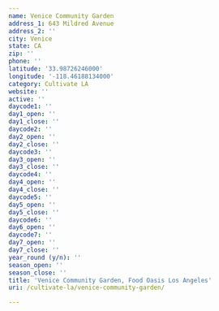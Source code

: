```yaml
---
name: Venice Community Garden
address_1: 643 Mildred Avenue
address_2: ''
city: Venice
state: CA
zip: ''
phone: ''
latitude: '33.98726246000'
longitude: '-118.46188134000'
category: Cultivate LA
website: ''
active: ''
daycode1: ''
day1_open: ''
day1_close: ''
daycode2: ''
day2_open: ''
day2_close: ''
daycode3: ''
day3_open: ''
day3_close: ''
daycode4: ''
day4_open: ''
day4_close: ''
daycode5: ''
day5_open: ''
day5_close: ''
daycode6: ''
day6_open: ''
daycode7: ''
day7_open: ''
day7_close: ''
year_round (y/n): ''
season_open: ''
season_close: ''
title: 'Venice Community Garden, Food Oasis Los Angeles'
uri: /cultivate-la/venice-community-garden/

---
```

